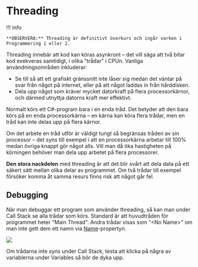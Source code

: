 # Threading

!!! info

	**OBSERVERA:** Threading är definitivt överkurs och ingår varken i Programmering 1 eller 2.
	

Threading innebär att kod kan köras asynkront – det vill säga att två bitar kod exekveras samtidigt, i olika "trådar" i CPUn. Vanliga användningsområden inkluderar:

* Se till så att ett grafiskt gränssnitt inte låser sig medan det väntar på svar från något på internet, eller på att något laddas in från hårddisken.
* Dela upp något som kräver mycket datorkraft på flera processorkärnor, och därmed utnyttja datorns kraft mer effektivt.

Normalt körs ett C#-program bara i en enda tråd. Det betyder att den bara körs på en enda processorkärna – en kärna kan köra flera trådar, men en tråd kan inte delas upp på flera kärnor.

Om det arbete en tråd utför är väldigt tungt så begränsas tråden av sin processor – det syns till exempel i att en processorkärna arbetar till 100% medan övriga knappt gör något alls. Vill man då öka hastigheten på körningen behöver man dela upp arbetet på flera processorer.

**Den stora nackdelen** med threading är att det blir svårt att dela data på ett säkert sätt mellan olika delar av programmet. Om två trådar till exempel försöker komma åt samma resurs finns risk att något går fel.

## Debugging

När man debuggar ett program som använder threading, så kan man under Call Stack se alla trådar som körs. Standard är att huvudtråden för programmet heter "Main Thread". Andra trådar visas som "&lt;No Name>" om man inte gett dem ett namn via [Name](./#name)-propertyn.

![](../../images/image-9.png)

Om trådarna inte syns under Call Stack, testa att klicka på några av variablerna under Variables så bör de dyka upp.

##
